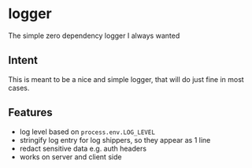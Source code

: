 # logger
The simple zero dependency logger I always wanted

## Intent

This is meant to be a nice and simple logger, that will do just fine in most cases.

## Features
- log level based on `process.env.LOG_LEVEL`
- stringify log entry for log shippers, so they appear as 1 line
- redact sensitive data e.g. auth headers
- works on server and client side

